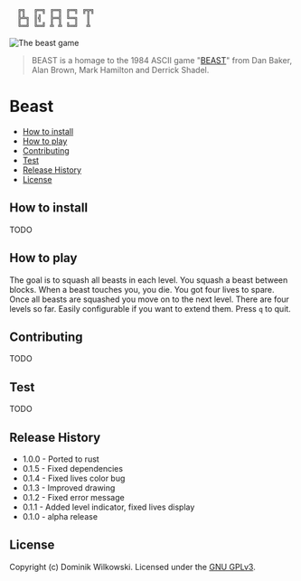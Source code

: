 ```shell
  ╔╗  ╔═╗ ╔═╗ ╔═╗ ╔╦╗
  ╠╩╗ ║╣  ╠═╣ ╚═╗  ║
  ╚═╝ ╚═╝ ╩ ╩ ╚═╝  ╩
```

![The beast game](https://raw.githubusercontent.com/dominikwilkowski/beast.js/master/assets/play.gif)

> BEAST is a homage to the 1984 ASCII game "[BEAST](https://en.wikipedia.org/wiki/Beast_(video_game))" from Dan Baker, Alan Brown, Mark Hamilton and
> Derrick Shadel.

# Beast

- [How to install](#how-to-install)
- [How to play](#how-to-play)
- [Contributing](#contributing)
- [Test](#test)
- [Release History](#release-history)
- [License](#license)


## How to install

TODO

## How to play

The goal is to squash all beasts in each level.
You squash a beast between blocks.
When a beast touches you, you die.
You got four lives to spare.
Once all beasts are squashed you move on to the next level.
There are four levels so far.
Easily configurable if you want to extend them.
Press `q` to quit.

## Contributing

TODO

## Test

TODO

## Release History
* 1.0.0  -  Ported to rust
* 0.1.5  -  Fixed dependencies
* 0.1.4  -  Fixed lives color bug
* 0.1.3  -  Improved drawing
* 0.1.2  -  Fixed error message
* 0.1.1  -  Added level indicator, fixed lives display
* 0.1.0  -  alpha release


## License
Copyright (c) Dominik Wilkowski.
Licensed under the [GNU GPLv3](https://github.com/dominikwilkowski/beast/blob/main/LICENSE).
